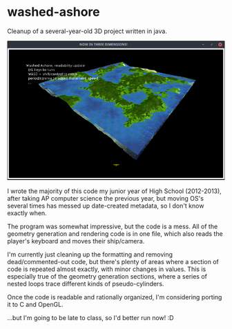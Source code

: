 # washed-ashore
Cleanup of a several-year-old 3D project written in java.

![screenshot of terrain](terrain_game.png)

I wrote the majority of this code my junior year of High School (2012-2013), after taking AP computer science the previous year, but moving OS's several times has messed up date-created metadata, so I don't know exactly when.

The program was somewhat impressive, but the code is a mess. All of the geometry generation and rendering code is in one file, which also reads the player's keyboard and moves their ship/camera.

I'm currently just cleaning up the formatting and removing dead/commented-out code, but there's plenty of areas where a section of code is repeated almost exactly, with minor changes in values. This is especially true of the geometry generation sections, where a series of nested loops trace different kinds of pseudo-cylinders.

Once the code is readable and rationally organized, I'm considering porting it to C and OpenGL.

...but I'm going to be late to class, so I'd better run now! :D
